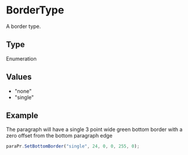 # BorderType

A border type.

## Type

Enumeration

## Values

- "none"
- "single"


## Example

The paragraph will have a single 3 point wide green bottom border with a zero offset from the bottom paragraph edge

```javascript editor-pptx
paraPr.SetBottomBorder("single", 24, 0, 0, 255, 0);
```

